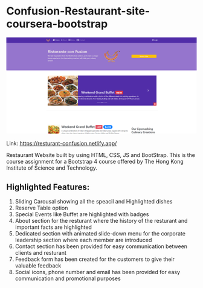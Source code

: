 # Confusion-Restaurant-site-coursera-bootstrap

![Sociogram Home Page](https://github.com/GraniteMask/Restaurant-site-coursera-bootstrap/blob/master/confusion.png?raw=true)

Link: https://resturant-confusion.netlify.app/

Restaurant Website built by using HTML, CSS, JS and BootStrap. This is the course assignment for a Bootstrap 4 course offered by The Hong Kong Institute of Science and Technology.

## Highlighted Features:

1) Sliding Carousal showing all the speacil and Highlighted dishes
2) Reserve Table option 
3) Special Events like Buffet are highlighted with badges
4) About section for the resturant where the history of the resturant and important facts are highlighted
5) Dedicated section with animated slide-down menu for the corporate leadership section where each member are introduced
6) Contact section has been provided for easy communication between clients and resturant
7) Feedback form has been created for the customers to give their valuable feedback
8) Social icons, phone number and email has been provided for easy communication and promotional purposes


